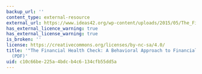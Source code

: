 ```yaml
---
backup_url: ''
content_type: external-resource
external_url: https://www.ideas42.org/wp-content/uploads/2015/05/The_Financial_Health_Check-1.pdf
has_external_licence_warning: true
has_external_license_warning: true
is_broken: ''
license: https://creativecommons.org/licenses/by-nc-sa/4.0/
title: '"The Financial Health Check: A Behavioral Approach to Financial Coaching"
  (PDF)'
uid: c10c66be-225a-4bdc-b4c6-134cfb55dd5a
---
```

